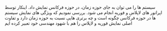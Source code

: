 سیستم ها را می توان به جای حوزه زمان، در حوزه فرکانس نمایش داد. اینکار توسط اپراتور های لاپلاس و فوریه انجام می شود. بررسی نمودیم که  ویژگی های نمایش سیستم ها در حوزه فرکانس چگونه است و چه برتری هایی نسبت به حوزه زمان دارد و تفاوت اصلی نمایش فوریه و لاپلاس را هم با شهود مهندسی خود تعبیر  کرده ایم
